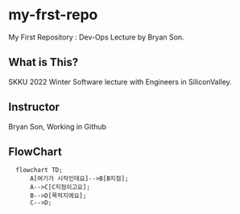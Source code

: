 # my-frst-repo
My First Repository : Dev-Ops Lecture by Bryan Son.


## What is This? 

SKKU 2022 Winter Software lecture with Engineers in SiliconValley.

## Instructor

Bryan Son, Working in Github


## FlowChart

```mermaid
  flowchart TD;
      A[여기가 시작인데요]-->B[B지점];
      A-->C[C지점이고요];
      B-->D[목적지에요];
      C-->D;
```
